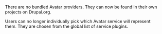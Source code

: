 There are no bundled Avatar providers. They can now be found in their own projects on Drupal.org.

Users can no longer individually pick which Avatar service will represent them. They are chosen from the global list of service plugins.